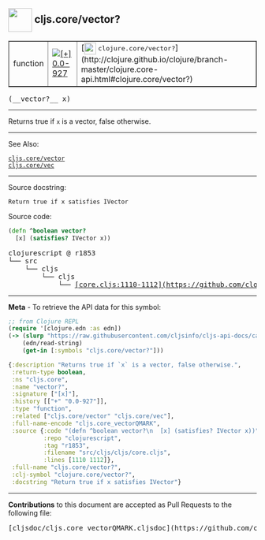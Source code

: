 ## <img width="48px" valign="middle" src="http://i.imgur.com/Hi20huC.png"> cljs.core/vector?

 <table border="1">
<tr>

<td>function</td>
<td><a href="https://github.com/cljsinfo/cljs-api-docs/tree/0.0-927"><img valign="middle" alt="[+] 0.0-927" src="https://img.shields.io/badge/+-0.0--927-lightgrey.svg"></a> </td>
<td>
[<img height="24px" valign="middle" src="http://i.imgur.com/1GjPKvB.png"> <samp>clojure.core/vector?</samp>](http://clojure.github.io/clojure/branch-master/clojure.core-api.html#clojure.core/vector?)
</td>
</tr>
</table>

 <samp>
(__vector?__ x)<br>
</samp>

---

Returns true if `x` is a vector, false otherwise.

---


See Also:

[`cljs.core/vector`](cljs.core_vector.md)<br>
[`cljs.core/vec`](cljs.core_vec.md)<br>

---

Source docstring:

```
Return true if x satisfies IVector
```

Source code:

```clj
(defn ^boolean vector?
  [x] (satisfies? IVector x))
```

 <pre>
clojurescript @ r1853
└── src
    └── cljs
        └── cljs
            └── <ins>[core.cljs:1110-1112](https://github.com/clojure/clojurescript/blob/r1853/src/cljs/cljs/core.cljs#L1110-L1112)</ins>
</pre>


---

__Meta__ - To retrieve the API data for this symbol:

```clj
;; from Clojure REPL
(require '[clojure.edn :as edn])
(-> (slurp "https://raw.githubusercontent.com/cljsinfo/cljs-api-docs/catalog/cljs-api.edn")
    (edn/read-string)
    (get-in [:symbols "cljs.core/vector?"]))
```

```clj
{:description "Returns true if `x` is a vector, false otherwise.",
 :return-type boolean,
 :ns "cljs.core",
 :name "vector?",
 :signature ["[x]"],
 :history [["+" "0.0-927"]],
 :type "function",
 :related ["cljs.core/vector" "cljs.core/vec"],
 :full-name-encode "cljs.core_vectorQMARK",
 :source {:code "(defn ^boolean vector?\n  [x] (satisfies? IVector x))",
          :repo "clojurescript",
          :tag "r1853",
          :filename "src/cljs/cljs/core.cljs",
          :lines [1110 1112]},
 :full-name "cljs.core/vector?",
 :clj-symbol "clojure.core/vector?",
 :docstring "Return true if x satisfies IVector"}

```

---

__Contributions__ to this document are accepted as Pull Requests to the following file:

 <pre>
[cljsdoc/cljs.core_vectorQMARK.cljsdoc](https://github.com/cljsinfo/cljs-api-docs/blob/master/cljsdoc/cljs.core_vectorQMARK.cljsdoc)
</pre>

